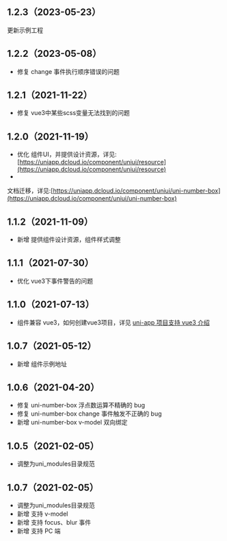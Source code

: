 ## 1.2.3（2023-05-23）

更新示例工程

## 1.2.2（2023-05-08）

- 修复 change 事件执行顺序错误的问题

## 1.2.1（2021-11-22）

- 修复 vue3中某些scss变量无法找到的问题

## 1.2.0（2021-11-19）

- 优化
  组件UI，并提供设计资源，详见:[https://uniapp.dcloud.io/component/uniui/resource](https://uniapp.dcloud.io/component/uniui/resource)
-
文档迁移，详见:[https://uniapp.dcloud.io/component/uniui/uni-number-box](https://uniapp.dcloud.io/component/uniui/uni-number-box)

## 1.1.2（2021-11-09）

- 新增 提供组件设计资源，组件样式调整

## 1.1.1（2021-07-30）

- 优化 vue3下事件警告的问题

## 1.1.0（2021-07-13）

- 组件兼容 vue3，如何创建vue3项目，详见 [uni-app 项目支持 vue3 介绍](https://ask.dcloud.net.cn/article/37834)

## 1.0.7（2021-05-12）

- 新增 组件示例地址

## 1.0.6（2021-04-20）

- 修复 uni-number-box 浮点数运算不精确的 bug
- 修复 uni-number-box change 事件触发不正确的 bug
- 新增 uni-number-box v-model 双向绑定
## 1.0.5（2021-02-05）
- 调整为uni_modules目录规范

## 1.0.7（2021-02-05）
- 调整为uni_modules目录规范
- 新增 支持 v-model
- 新增 支持 focus、blur 事件
- 新增 支持 PC 端
